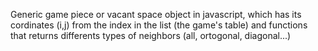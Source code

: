 Generic game piece or vacant space object in javascript, which has its cordinates (i,j) from the index in the list (the game's table) and functions that returns differents types of neighbors (all, ortogonal, diagonal...)
